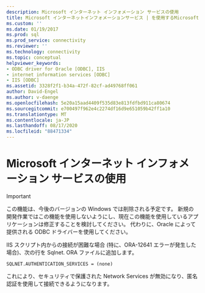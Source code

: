 ```yaml
---
description: Microsoft インターネット インフォメーション サービスの使用
title: Microsoft インターネットインフォメーションサービス | を使用するMicrosoft Docs
ms.custom: ''
ms.date: 01/19/2017
ms.prod: sql
ms.prod_service: connectivity
ms.reviewer: ''
ms.technology: connectivity
ms.topic: conceptual
helpviewer_keywords:
- ODBC driver for Oracle [ODBC], IIS
- internet information services [ODBC]
- IIS [ODBC]
ms.assetid: 3328f2f1-b34a-472f-82cf-ad49768ff061
author: David-Engel
ms.author: v-daenge
ms.openlocfilehash: 5e20a15aad4409f535d83e813fdfbd911ca80674
ms.sourcegitcommit: e700497f962e4c2274df16d9e651059b42ff1a10
ms.translationtype: MT
ms.contentlocale: ja-JP
ms.lasthandoff: 08/17/2020
ms.locfileid: "88471334"
---
```

# <a name="using-microsoft-internet-information-services"></a>Microsoft インターネット インフォメーション サービスの使用
> [!IMPORTANT]  
>  この機能は、今後のバージョンの Windows では削除される予定です。 新規の開発作業ではこの機能を使用しないようにし、現在この機能を使用しているアプリケーションは修正することを検討してください。 代わりに、Oracle によって提供される ODBC ドライバーを使用してください。  
  
 IIS スクリプト内からの接続が困難な場合 (特に、ORA-12641 エラーが発生した場合)、次の行を Sqlnet. ORA ファイルに追加します。  
  
```  
SQLNET.AUTHENTICATION_SERVICES = (none)  
```  
  
 これにより、セキュリティで保護された Network Services が無効になり、匿名認証を使用して接続できるようになります。
